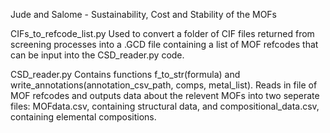 Jude and Salome - Sustainability, Cost and Stability of the MOFs

CIFs_to_refcode_list.py
Used to convert a folder of CIF files returned from screening processes into a .GCD file containing a list of MOF refcodes that can be input into the CSD_reader.py code.

CSD_reader.py
Contains functions f_to_str(formula) and write_annotations(annotation_csv_path, comps, metal_list).
Reads in file of MOF refcodes and outputs data about the relevent MOFs into two seperate files: MOFdata.csv, containing structural data, and compositional_data.csv, containing elemental compositions.
